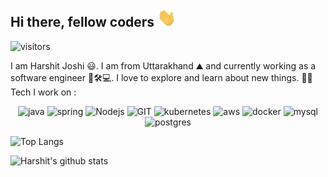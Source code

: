 # <h2> Hi there, fellow coders <img src="https://raw.githubusercontent.com/ABSphreak/ABSphreak/master/gifs/Hi.gif" width="30px"></h2>

![visitors](https://vbr.wocr.tk/badge?page_id=harshitafk&color=00cf00)


I am Harshit Joshi 😃. I am from Uttarakhand ⛰️ and currently working as a software engineer 🤖🛠💻.
I love to explore and learn about new things.
🧑‍💻 Tech I work on :

<p align="center">
      <img src="https://www.vectorlogo.zone/logos/java/java-icon.svg" alt="java" width="65" height="65"/> 
      <img src="https://www.vectorlogo.zone/logos/springio/springio-icon.svg" alt="spring" width="55" height="55"/>
      <img src="https://www.vectorlogo.zone/logos/nodejs/nodejs-icon.svg" alt="Nodejs" width="55" height="55"/>
      <img src="https://www.vectorlogo.zone/logos/git-scm/git-scm-icon.svg" alt="GIT" width="55" height="55"/> 
      <img src="https://www.vectorlogo.zone/logos/kubernetes/kubernetes-icon.svg" alt="kubernetes" width="55" height="55"/>
      <img src="https://www.vectorlogo.zone/logos/amazon_aws/amazon_aws-icon.svg" alt="aws" width="55" height="55"/>
      <img src="https://www.vectorlogo.zone/logos/docker/docker-official.svg" alt="docker" width="60" height="50"/>
      <img src="https://www.vectorlogo.zone/logos/mysql/mysql-icon.svg" alt="mysql" width="45" height="55"/>
      <img src="https://www.vectorlogo.zone/logos/postgresql/postgresql-vertical.svg" alt="postgres" width="45" height="55"/>
</p>


<!--
**harshitafk/harshitafk** is a ✨ _special_ ✨ repository because its `README.md` (this file) appears on your GitHub profile.

Here are some ideas to get you started:

- 🔭 I’m currently working on ...
- 🌱 I’m currently learning ...
- 👯 I’m looking to collaborate on ...
- 🤔 I’m looking for help with ...
- 💬 Ask me about ...
- 📫 How to reach me: ...
- 😄 Pronouns: ...
- ⚡ Fun fact: ...
-->

<!--
📊 &nbsp;**This week I spent my time on**

![Wwakatime stats](https://github-readme-stats-taupe-two.vercel.app/api/wakatime?username=harshitafk&hide_title=true&hide_border=true&langs_count=5&bg_color=00000000&text_color=777)-->
  
![Top Langs](https://github-readme-stats.vercel.app/api/top-langs/?username=harshitafk&layout=compact&theme=dark&hide_border=true)

![Harshit's github stats](https://github-readme-stats.vercel.app/api?username=harshitafk&show_icons=true&hide_border=true&theme=dark)
